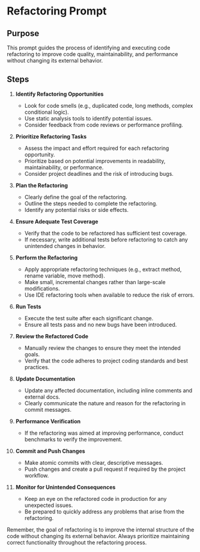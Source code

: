 # Refactoring Prompt

## Purpose
This prompt guides the process of identifying and executing code refactoring to improve code quality, maintainability, and performance without changing its external behavior.

## Steps

1. **Identify Refactoring Opportunities**
   - Look for code smells (e.g., duplicated code, long methods, complex conditional logic).
   - Use static analysis tools to identify potential issues.
   - Consider feedback from code reviews or performance profiling.

2. **Prioritize Refactoring Tasks**
   - Assess the impact and effort required for each refactoring opportunity.
   - Prioritize based on potential improvements in readability, maintainability, or performance.
   - Consider project deadlines and the risk of introducing bugs.

3. **Plan the Refactoring**
   - Clearly define the goal of the refactoring.
   - Outline the steps needed to complete the refactoring.
   - Identify any potential risks or side effects.

4. **Ensure Adequate Test Coverage**
   - Verify that the code to be refactored has sufficient test coverage.
   - If necessary, write additional tests before refactoring to catch any unintended changes in behavior.

5. **Perform the Refactoring**
   - Apply appropriate refactoring techniques (e.g., extract method, rename variable, move method).
   - Make small, incremental changes rather than large-scale modifications.
   - Use IDE refactoring tools when available to reduce the risk of errors.

6. **Run Tests**
   - Execute the test suite after each significant change.
   - Ensure all tests pass and no new bugs have been introduced.

7. **Review the Refactored Code**
   - Manually review the changes to ensure they meet the intended goals.
   - Verify that the code adheres to project coding standards and best practices.

8. **Update Documentation**
   - Update any affected documentation, including inline comments and external docs.
   - Clearly communicate the nature and reason for the refactoring in commit messages.

9. **Performance Verification**
   - If the refactoring was aimed at improving performance, conduct benchmarks to verify the improvement.

10. **Commit and Push Changes**
    - Make atomic commits with clear, descriptive messages.
    - Push changes and create a pull request if required by the project workflow.

11. **Monitor for Unintended Consequences**
    - Keep an eye on the refactored code in production for any unexpected issues.
    - Be prepared to quickly address any problems that arise from the refactoring.

Remember, the goal of refactoring is to improve the internal structure of the code without changing its external behavior. Always prioritize maintaining correct functionality throughout the refactoring process.